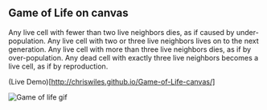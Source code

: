 Game of Life on canvas
----------------------
Any live cell with fewer than two live neighbors dies, as if caused by under-population.
Any live cell with two or three live neighbors  lives on to the next generation.
Any live cell with more than three live neighbors dies, as if by over-population.
Any dead cell with exactly three live neighbors becomes a live cell, as if by reproduction.

(Live Demo)[http://chriswiles.github.io/Game-of-Life-canvas/]

![Game of life gif](http://i.imgur.com/Hn2l7h7.gif)

